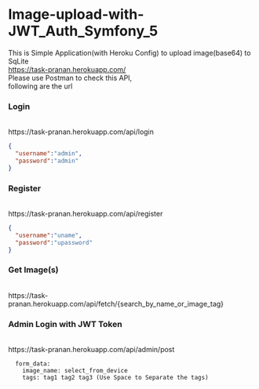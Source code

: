# Image-upload-with-JWT_Auth_Symfony_5
This is Simple Application(with Heroku Config) to upload image(base64) to SqLite<br>
https://task-pranan.herokuapp.com/<br>
Please use Postman to check this API,<br>
following are the url<br>
<h3>Login</h3><br>
https://task-pranan.herokuapp.com/api/login<br>

```json
{
  "username":"admin",
  "password":"admin"
}
```
<h3>Register</h3><br>
https://task-pranan.herokuapp.com/api/register<br>

```json
{
  "username":"uname",
  "password":"upassword"
}
```
<h3>Get Image(s)</h3><br>
https://task-pranan.herokuapp.com/api/fetch/{search_by_name_or_image_tag}<br>
<h3>Admin Login with JWT Token</h3><br>
https://task-pranan.herokuapp.com/api/admin/post

```
  form_data:
    image_name: select_from_device
    tags: tag1 tag2 tag3 (Use Space to Separate the tags)
```

